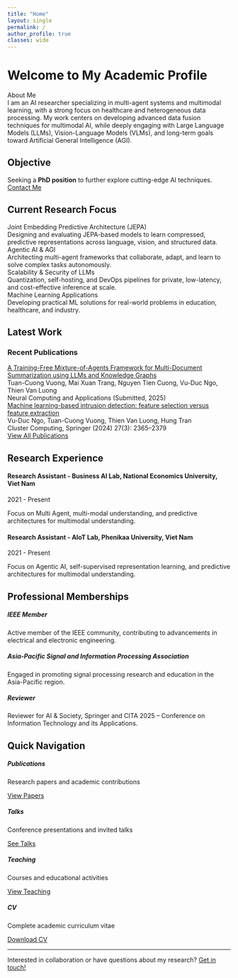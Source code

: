 ```yaml
---
title: "Home"
layout: single
permalink: /
author_profile: true
classes: wide
---
```


# Welcome to My Academic Profile

<div class="academic-highlight">
  <div class="highlight-title">About Me</div>
  <div class="highlight-content">
    I am an AI researcher specializing in multi-agent systems and multimodal learning, with a strong focus on healthcare and heterogeneous data processing. My work centers on developing advanced data fusion techniques for multimodal AI, while deeply engaging with Large Language Models (LLMs), Vision-Language Models (VLMs), and long-term goals toward Artificial General Intelligence (AGI).
  </div>
</div>

## Objective

<div class="academic-highlight">
  <div class="highlight-content">
   Seeking a <strong>PhD position</strong> to further explore cutting-edge AI techniques.
  </div>
</div>

<div class="objective-action" class="text-center mb-4">
    <a href="mailto:cngvng.work@gmail.com" class="btn btn-primary">Contact Me</a>
  </div>

## Current Research Focus

<div class="responsive-grid cols-2 mb-4">
  <div class="research-area">
    <div class="research-title">Joint Embedding Predictive Architecture (JEPA)</div>
    <div class="research-description">
      Designing and evaluating JEPA-based models to learn compressed, predictive representations across language, vision, and structured data.
    </div>
  </div>
  
  <div class="research-area">
    <div class="research-title">Agentic AI & AGI</div>
    <div class="research-description">
      Architecting multi-agent frameworks that collaborate, adapt, and learn to solve complex tasks autonomously.
    </div>
  </div>
  
  <div class="research-area">
    <div class="research-title">Scalability & Security of LLMs</div>
    <div class="research-description">
      Quantization, self-hosting, and DevOps pipelines for private, low-latency, and cost-effective inference at scale.
    </div>
  </div>
  
  <div class="research-area">
    <div class="research-title">Machine Learning Applications</div>
    <div class="research-description">
      Developing practical ML solutions for real-world problems in education, healthcare, and industry.
    </div>
  </div>
</div>

## Latest Work

### Recent Publications

<div class="publication-item">
    <div class="publication-title">
        <a href="#">A Training-Free Mixture-of-Agents Framework for Multi-Document Summarization using LLMs and Knowledge Graphs</a>
    </div>
    <div class="publication-authors">
        <span class="author-highlight">Tuan-Cuong Vuong</span>, Mai Xuan Trang, Nguyen Tien Cuong, Vu-Duc Ngo, Thien Van Luong
    </div>
    <div class="publication-venue">
        <span class="journal-name">Neural Computing and Applications</span> <span class="year">(Submitted, 2025)</span>
    </div>
</div>

<div class="publication-item">
    <div class="publication-title">
        <a href="#">Machine learning-based intrusion detection: feature selection versus feature extraction</a>
    </div>
    <div class="publication-authors">
        Vu-Duc Ngo, <span class="author-highlight">Tuan-Cuong Vuong</span>, Thien Van Luong, Hung Tran
    </div>
    <div class="publication-venue">
        <span class="journal-name">Cluster Computing</span>, <span class="publisher">Springer</span> <span class="year">(2024)</span> <span class="volume-issue">27(3): 2365–2379</span>
    </div>
</div>



<div class="text-center mt-4">
  <a href="/publications/" class="btn btn-primary">View All Publications</a>
</div>

## Research Experience

<div class="card">
  <div class="card-body">
    <h4>Research Assistant - Business AI Lab, National Economics University, Viet Nam</h4>
    <p>2021 - Present</p>
    <p>Focus on Multi Agent, multi-modal understanding, and predictive architectures for multimodal understanding.</p>
  </div>
</div>

<div class="card">
  <div class="card-body">
    <h4>Research Assistant - AIoT Lab, Phenikaa University, Viet Nam</h4>
    <p>2021 - Present</p>
    <p>Focus on Agentic AI, self-supervised representation learning, and predictive architectures for multimodal understanding.</p>
  </div>
</div>

## Professional Memberships

<div class="responsive-grid cols-2">
  <div class="card text-center hover-lift">
    <div class="card-body">
      <i class="fas fa-users fa-2x text-primary mb-3"></i>
      <h5>IEEE Member</h5>
      <p>Active member of the IEEE community, contributing to advancements in electrical and electronic engineering.</p>
    </div>
  </div>
  
  <div class="card text-center hover-lift">
    <div class="card-body">
      <i class="fas fa-graduation-cap fa-2x text-primary mb-3"></i>
      <h5>Asia-Pacific Signal and Information Processing Association</h5>
      <p>Engaged in promoting signal processing research and education in the Asia-Pacific region.</p>
    </div>
  </div>
    <div class="card text-center hover-lift">
        <div class="card-body">
        <i class="fas fa-book fa-2x text-primary mb-3"></i>
        <h5>Reviewer</h5>
        <p>Reviewer for AI & Society, Springer and CITA 2025 – Conference on Information Technology and its Applications.</p>
        </div>
    </div>
</div>

## Quick Navigation

<div class="responsive-grid cols-4">
  <div class="card text-center hover-lift">
    <div class="card-body">
      <i class="fas fa-book-open fa-2x text-primary mb-3"></i>
      <h5>Publications</h5>
      <p>Research papers and academic contributions</p>
      <a href="/publications/" class="btn btn-outline">View Papers</a>
    </div>
  </div>
  
  <div class="card text-center hover-lift">
    <div class="card-body">
      <i class="fas fa-microphone fa-2x text-primary mb-3"></i>
      <h5>Talks</h5>
      <p>Conference presentations and invited talks</p>
      <a href="/talks/" class="btn btn-outline">See Talks</a>
    </div>
  </div>
  
  <div class="card text-center hover-lift">
    <div class="card-body">
      <i class="fas fa-chalkboard-teacher fa-2x text-primary mb-3"></i>
      <h5>Teaching</h5>
      <p>Courses and educational activities</p>
      <a href="/teaching/" class="btn btn-outline">View Teaching</a>
    </div>
  </div>
  
  <div class="card text-center hover-lift">
    <div class="card-body">
      <i class="fas fa-file-alt fa-2x text-primary mb-3"></i>
      <h5>CV</h5>
      <p>Complete academic curriculum vitae</p>
      <a href="/cv/" class="btn btn-outline">Download CV</a>
    </div>
  </div>
</div>

---

<div class="text-center">
  <p class="text-muted">
    Interested in collaboration or have questions about my research? 
    <a href="mailto:cngvng.work@gmail.com">Get in touch!</a>
  </p>
</div>
